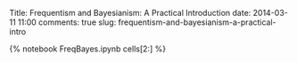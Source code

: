 Title: Frequentism and Bayesianism: A Practical Introduction
date: 2014-03-11 11:00
comments: true
slug: frequentism-and-bayesianism-a-practical-intro

{% notebook FreqBayes.ipynb cells[2:] %}
